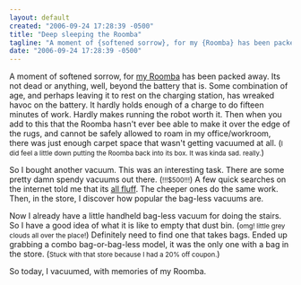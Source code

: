 ```yaml
---
layout: default
created: "2006-09-24 17:28:39 -0500"
title: "Deep sleeping the Roomba"
tagline: "A moment of {softened sorrow}, for my {Roomba} has been packed away."
date: "2006-09-24 17:28:39 -0500"
---
```



A moment of softened sorrow, for <a href="roomba.html">my Roomba</a> has been packed away.  Its not dead or anything, well, beyond the battery that is.  Some combination of age, and perhaps leaving it to rest on the charging station, has wreaked havoc on the battery.  It hardly holds enough of a charge to do fifteen minutes of work.  Hardly makes running the robot worth it.  Then when you add to this that the Roomba hasn't ever bee able to make it over the edge of the rugs, and cannot be safely allowed to roam in my office/workroom, there was just enough carpet space that wasn't getting vacuumed at all. (<small>I did feel a little down putting the Roomba back into its box.  It was kinda sad. really.</small>)

So I bought another vacuum.  This was an interesting task.  There are some pretty damn spendy vacuums out there. (<small>!!!$500!!!</small>)  A few quick searches on the internet told me that its <a href="http://www.consumersearch.com/www/house_and_home/vacuum-cleaners/fullstory.html">all fluff</a>.  The cheeper ones do the same work.  Then, in the store, I discover how popular the bag-less vacuums are. 

Now I already have a little handheld bag-less vacuum for doing the stairs.  So I have a good idea of what it is like to empty that dust bin. (<small>omg! little grey clouds all over the place!</small>)  Definitely need to find one that takes bags.  Ended up grabbing a combo bag-or-bag-less model, it was the only one with a bag in the store.  (<small>Stuck with that store because I had a 20% off coupon.</small>) 


So today, I vacuumed, with memories of my Roomba.



